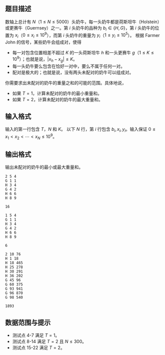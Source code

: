 ## 题目描述

数轴上总计有 $N$（$1≤N≤5000$）头奶牛，每一头奶牛都是荷斯坦牛（Holstein）或更赛牛（Guernsey）之一。第 $i$ 头奶牛的品种为 $b_i∈\{H,G\}$，第 $i$ 头奶牛的位置为 $x_i$（$0≤x_i≤10^9$），而第 $i$ 头奶牛的重量为 $y_i$（$1≤y_i≤10^5$）。
根据 Farmer John 的信号，某些奶牛会组成对，使得

- 每一对包含位置相差不超过 $K$ 的一头荷斯坦牛 $h$ 和一头更赛牛 $g$（$1≤K≤10^9$）；也就是说，$|x_h−x_g|≤K$。
- 每一头奶牛要么包含在恰好一对中，要么不属于任何一对。
- 配对是极大的；也就是说，没有两头未配对的奶牛可以组成对。

你需要求出未配对的奶牛的重量之和的可能的范围。具体地说，

- 如果 $T=1$，计算未配对的奶牛的最小重量和。
- 如果 $T=2$，计算未配对的奶牛的最大重量和。


## 输入格式

输入的第一行包含 $T$，$N$ 和 $K$。
以下 $N$ 行，第 $i$ 行包含 $b_i,x_i,y_i$。输入保证 $0≤x_1<x_2<⋯<x_N≤10^9$。

## 输出格式

输出未配对的奶牛的最小或最大重量和。

```input1
2 5 4
G 1 1
H 3 4
G 4 2
H 6 6
H 8 9
```

```output1
16
```

```input2
1 5 4
G 1 1
H 3 4
G 4 2
H 6 6
H 8 9
```

```output2
6
```

```input3
2 10 76
H 1 18
H 18 465
H 25 278
H 30 291
H 36 202
G 45 96
G 60 375
G 93 941
G 96 870
G 98 540

```

```output3
1893
```

## 数据范围与提示

- 测试点 4-7 满足 $T=1$。
- 测试点 8-14 满足 $T=2$ 且 $N≤300$。
- 测试点 15-22 满足 $T=2$。


